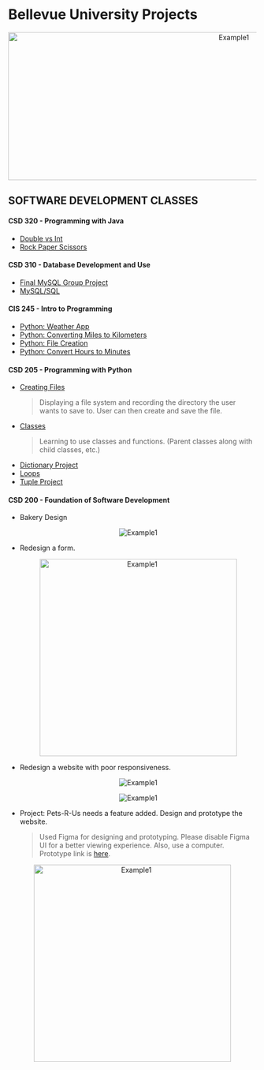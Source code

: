 

# Bellevue University Projects
<p align="center"><img src="https://itsspres.com/assets/img/BellevueMac2.svg" alt="Example1" width="900" height="300"></p>

## SOFTWARE DEVELOPMENT CLASSES
#### CSD 320 - Programming with Java
- [Double vs Int](https://github.com/ItsSpres/My_University_Projects_BU/blob/main/CSD320%20Java/DoubleVSInt/main.java)
- [Rock Paper Scissors](https://github.com/ItsSpres/My_University_Projects_BU/blob/main/CSD320%20Java/RockPaperScissors/RPS.java)
#### CSD 310 - Database Development and Use
- [Final MySQL Group Project](https://github.com/ItsSpres/CSD310-GroupProj2023)
- [MySQL/SQL](https://github.com/ItsSpres/My_University_Projects_BU/tree/main/CSD310)
#### CIS 245 - Intro to Programming
- [Python: Weather App](https://github.com/ItsSpres/Python-Weather-App)
- [Python: Converting Miles to Kilometers](https://github.com/ItsSpres/My_University_Projects_BU/blob/main/CIS245/ConvertMilesToKm/milesToKm.py)
- [Python: File Creation](https://github.com/ItsSpres/My_University_Projects_BU/blob/main/CIS245/FileCreation/main.py)
- [Python: Convert Hours to Minutes](https://github.com/ItsSpres/My_University_Projects_BU/tree/main/CIS245/HoursToMin)

#### CSD 205 - Programming with Python
- [Creating Files](https://github.com/ItsSpres/My_University_Projects_BU/blob/main/CSD205%20Python/FileApp/main.py)
  > Displaying a file system and recording the directory the user wants to save to. User can then create and save the file.
- [Classes](https://github.com/ItsSpres/My_University_Projects_BU/blob/main/CSD205%20Python/BankAccountProject/BankAccount.py)
  > Learning to use classes and functions. (Parent classes along with child classes, etc.)
- [Dictionary Project](https://github.com/ItsSpres/My_University_Projects_BU/blob/main/CSD205%20Python/DictionaryProject/ispresney-pythonDict.py)
- [Loops](https://github.com/ItsSpres/My_University_Projects_BU/blob/main/CSD205%20Python/WhileLoop/Loop.py)
- [Tuple Project](https://github.com/ItsSpres/My_University_Projects_BU/blob/main/CSD205%20Python/TupleProject/tuple.py)
#### CSD 200 - Foundation of Software Development
- Bakery Design
  <p align="center"><img src="https://itsspres.com/assets/img/IMG_3224.png" alt="Example1" width="auto" height="auto"></p>

- Redesign a form.
  <p align="center"><img src="https://itsspres.com/assets/img/Component%205.svg" alt="Example1" width="auto" height="400"></p>

- Redesign a website with poor responsiveness.
  <p align="center"><img src="https://itsspres.com/assets/img/Component%203.svg" alt="Example1" width="auto" height="auto"></p>
  <p align="center"><img src="https://itsspres.com/assets/img/Component%204.svg" alt="Example1" width="auto" height="auto"></p>

- Project: Pets-R-Us needs a feature added. Design and prototype the website.
  > Used Figma for designing and prototyping.  Please disable Figma UI for a better viewing experience. Also, use a computer.
  > Prototype link is [here](https://www.figma.com/file/E4oJW6XtbVFpFvx74rhAk5/Pets-R-Us-Prototype?type=design&node-id=0%3A1&mode=design&t=ht28qNmws7oOVpIZ-1).
 <p align="center"><img src="https://itsspres.com/assets/img/CSD200Proj.png" alt="Example1" width="auto" height="400"></p>
